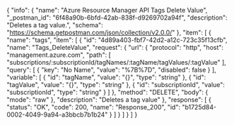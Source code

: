 {
  "info": {
    "name": "Azure Resource Manager API Tags Delete Value",
    "_postman_id": "6f48a90b-6bfd-42ab-838f-d9269702a94f",
    "description": "Deletes a tag value.",
    "schema": "https://schema.getpostman.com/json/collection/v2.0.0/"
  },
  "item": [
    {
      "name": "tags",
      "item": [
        {
          "id": "4d89a403-fbf7-42d2-a12c-723c35f13cfb",
          "name": "Tags_DeleteValue",
          "request": {
            "url": {
              "protocol": "http",
              "host": "management.azure.com",
              "path": [
                "subscriptions/:subscriptionId/tagNames/:tagName/tagValues/:tagValue"
              ],
              "query": [
                {
                  "key": "No Name",
                  "value": "%7B%7D",
                  "disabled": false
                }
              ],
              "variable": [
                {
                  "id": "tagName",
                  "value": "{}",
                  "type": "string"
                },
                {
                  "id": "tagValue",
                  "value": "{}",
                  "type": "string"
                },
                {
                  "id": "subscriptionId",
                  "value": "subscriptionId",
                  "type": "string"
                }
              ]
            },
            "method": "DELETE",
            "body": {
              "mode": "raw"
            },
            "description": "Deletes a tag value"
          },
          "response": [
            {
              "status": "OK",
              "code": 200,
              "name": "Response_200",
              "id": "b1725d84-0002-4049-9a94-a3bbcb7b1b24"
            }
          ]
        }
      ]
    }
  ]
}